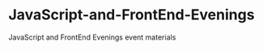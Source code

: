 JavaScript-and-FrontEnd-Evenings
================================

JavaScript and FrontEnd Evenings event materials
